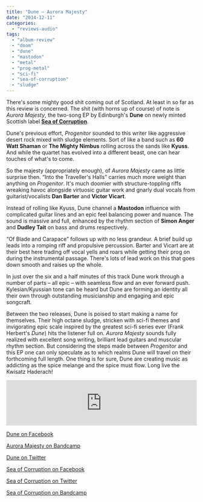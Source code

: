 ```yaml
---
title: "Dune – Aurora Majesty"
date: "2014-12-11"
categories: 
  - "reviews-audio"
tags: 
  - "album-review"
  - "doom"
  - "dune"
  - "mastodon"
  - "metal"
  - "prog-metal"
  - "sci-fi"
  - "sea-of-corruption"
  - "sludge"
---
```


There's some mighty good shit coming out of Scotland. At least in so far as this review is concerned. The shit (with horns up of course) of note is _Aurora Majesty_, the two-song EP by Edinburgh's **Dune** on newly minted Scottish label [**Sea of Corruption**](http://www.seaofcorruption.com/).

Dune's previous effort, _Progenitor_ sounded to this writer like aggressive desert rock mixed with sludge elements. Sort of like a band such as **60 Watt Shaman** or **The Mighty Nimbus** rolling across the sands like **Kyuss**. And while the quartet has evolved into a different beast, one can hear touches of what's to come.

So the majesty (appropriately enough), of _Aurora Majesty_ came as little surprise then. “Into the Traveller's Halls” carries much more weight than anything on _Progenitor_. It's much doomier with structure-toppling riffs wreaking havoc alongside virtuosic guitar work and gnarly dual vocals from guitarist/vocalists **Dan Barter** and **Victor Vicart**.

Instead of rolling like Kyuss, Dune channel a **Mastodon** influence with complicated guitar lines and an epic feel balancing power and nuance. The sound is massive and full, enhanced by the rhythm section of **Simon Anger** and **Dudley Tait** on bass and drums respectively.

“Of Blade and Carapace” follows up with no less grandeur. A brief build up leads into a romping riff and propulsive percussion. Barter and Vicart are at their best here trading off vocal yells and roars while getting their prog on during the instrumental passage. There's lots of lead work on this that goes down smooth and raises up the whole.

In just over the six and a half minutes of this track Dune work through a number of parts – all epic – with seamless flow and an ever forward push. Kylesian/Kyussian tone can be heard but Dune are forming an identity all their own through outstanding musicianship and engaging and epic songcraft.

Between the two releases, Dune is poised to start making a name for themselves. Their high octane sludge, stricken with sci-fi themes and invigorating epic scale inspired by the greatest sci-fi series ever (Frank Herbert's _Dune_) hits the listener full on. _Aurora Majesty_ sounds fully realized with excellent song writing, brilliant lead guitars and muscular rhythm section. But considering the steps made between _Progenitor_ and this EP one can only speculate as to which realms Dune will travel on their forthcoming full length. One thing is for sure, Dune are creating music as addicting as the spice melange and the spice must flow. Long live the Kwisatz Haderach!

<iframe style="border: 0; width: 100%; height: 120px;" src="https://bandcamp.com/EmbeddedPlayer/album=4183928191/size=large/bgcol=ffffff/linkcol=0687f5/tracklist=false/artwork=small/transparent=true/" width="300" height="150" seamless=""><a href="http://songs-of-arrakis.bandcamp.com/album/aurora-majesty">Aurora Majesty by Dune</a></iframe>

[Dune on Facebook](http://www.facebook.com/DuneEdinburgh)

[Aurora Majesty on Bandcamp](https://songs-of-arrakis.bandcamp.com/album/aurora-majesty)

[Dune on Twitter](https://twitter.com/SongsOfArrakis)

[Sea of Corruption on Facebook](https://www.facebook.com/seaofcorruptionrecords)

[Sea of Corruption on Twitter](https://twitter.com/SOCrecord)

[Sea of Corruption on Bandcamp](https://seaofcorruption.bandcamp.com/)
